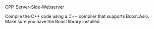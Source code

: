 CPP-Server-Side-Webserver

Compile the C++ code using a C++ compiler that supports Boost.Asio. Make sure you have the Boost library installed.
